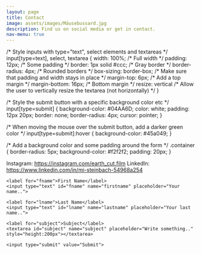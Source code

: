 ```yaml
---
layout: page
title: Contact
image: assets/images/Mäusebussard.jpg
description: Find us on social media or get in contact.
nav-menu: true
---
```


<head>
 /* Style inputs with type="text", select elements and textareas */
input[type=text], select, textarea {
  width: 100%; /* Full width */
  padding: 12px; /* Some padding */ 
  border: 1px solid #ccc; /* Gray border */
  border-radius: 4px; /* Rounded borders */
  box-sizing: border-box; /* Make sure that padding and width stays in place */
  margin-top: 6px; /* Add a top margin */
  margin-bottom: 16px; /* Bottom margin */
  resize: vertical /* Allow the user to vertically resize the textarea (not horizontally) */
}

/* Style the submit button with a specific background color etc */
input[type=submit] {
  background-color: #04AA6D;
  color: white;
  padding: 12px 20px;
  border: none;
  border-radius: 4px;
  cursor: pointer;
}

/* When moving the mouse over the submit button, add a darker green color */
input[type=submit]:hover {
  background-color: #45a049;
}

/* Add a background color and some padding around the form */
.container {
  border-radius: 5px;
  background-color: #f2f2f2;
  padding: 20px;
} 
</head>

Instagram: https://instagram.com/earth_cut.film
LinkedIn: https://www.linkedin.com/in/mi-steinbach-54968a254
  
<div class="container">
  <form action="action_page.php">

    <label for="fname">First Name</label>
    <input type="text" id="fname" name="firstname" placeholder="Your name..">

    <label for="lname">Last Name</label>
    <input type="text" id="lname" name="lastname" placeholder="Your last name..">

    <label for="subject">Subject</label>
    <textarea id="subject" name="subject" placeholder="Write something.." style="height:200px"></textarea>

    <input type="submit" value="Submit">

  </form>
</div> 
